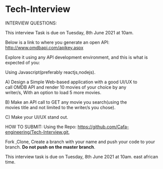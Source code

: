 # Tech-Interview

INTERVIEW QUESTIONS:

This interview Task is due on Tuesday, 8th June 2021 at 10am.

Below is a link to where you generate an open API:
http://www.omdbapi.com/apikey.aspx

Explore it using any API development environment, and this is what is expected of you:

Using Javascript(preferably reactjs,nodejs).

A) Design a Simple Web-based application with a good UI/UX to   
   call OMDB API and render 10 movies of your choice by any     
   writer/s, With an option to load 5 more movies. 

B) Make an API call to GET any movie you search(using the     
   movies title and not limited to the writer/s you chose). 

C) Make your UI/UX stand out.

 
HOW TO SUBMIT:
Using the Repo: 
https://github.com/Cafa-engineering/Tech-Interview.git,

Fork ,Clone, Create a branch with your name and push your code to your branch.
**Do not push on the master branch**.

This interview task is due on Tuesday, 8th June 2021 at 10am. east african time.



